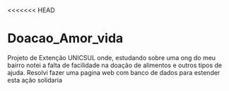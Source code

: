 <<<<<<< HEAD
# Doacao_Amor_vida
Projeto de Extenção UNICSUL onde, estudando sobre uma ong do meu bairro notei a falta de facilidade na doação de alimentos e outros tipos de ajuda. Resolvi fazer uma pagina web com banco de dados para estender esta ação solidaria


